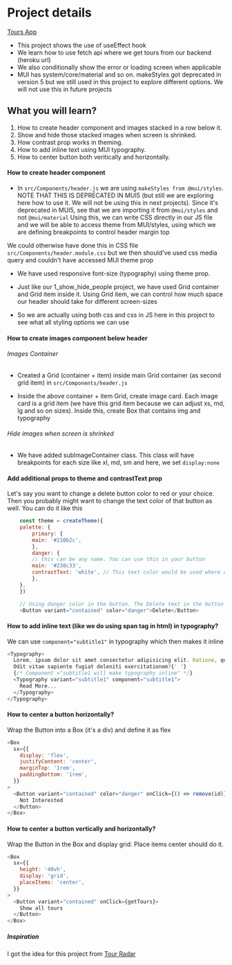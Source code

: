 # Project details

[Tours App](https://3-tours-app.netlify.app/)

- This project shows the use of useEffect hook
- We learn how to use fetch api where we get tours from our backend (heroku url)
- We also conditionally show the error or loading screen when applicable
- MUI has system/core/material and so on. makeStyles got deprecated in version 5 but we still used in this project to explore different options. We will not use this in future projects

## What you will learn?

1. How to create header component and images stacked in a row below it.
2. Show and hide those stacked images when screen is shrinked.
3. How contrast prop works in theming.
4. How to add inline text using MUI typography.
5. How to center button both veritically and horizontally.

#### How to create header component

- In `src/Components/header.js` we are using `makeStyles from @mui/styles`. NOTE THAT THIS IS DEPRECATED IN MUI5 (but still we are exploring here how to use it. We will not be using this in next projects). Since it's deprecated in MUI5, see that we are importing it from `@mui/styles` and not `@mui/material` Using this, we can write CSS directly in our JS file and we will be able to access theme from MUI/styles, using which we are defining breakpoints to control header margin top

We could otherwise have done this in CSS file `src/Components/header.module.css` but we then should've used css media query and couldn't have accessed MUI theme prop

- We have used responsive font-size (typography) using theme prop.

- Just like our 1_show_hide_people project, we have used Grid container and Grid item inside it. Using Grid item, we can control how much space our header should take for different screen-sizes

- So we are actually using both css and css in JS here in this project to see what all styling options we can use

#### How to create images component below header

###### Images Container

- Created a Grid (container + item) inside main Grid container (as second grid item) in `src/Components/header.js`

- Inside the above container + item Grid, create image card. Each image card is a grid item (we have this grid item because we can adjust xs, md, lg and so on sizes). Inside this, create Box that contains img and typography

###### Hide images when screen is shrinked

- We have added subImageContainer class. This class will have breakpoints for each size like xl, md, sm and here, we set `display:none`

#### Add additional props to theme and contrastText prop

Let's say you want to change a delete button color to red or your choice. Then you probably might want to change the text color of that button as well. You can do it like this

```js
    const theme = createTheme({
    palette: {
        primary: {
        main: '#210b2c',
        },
        danger: {
        // this can be any name. You can use this in your button
        main: '#230c33',
        contrastText: 'white', // This text color would be used where ever you use danger color
        },
    },
    })

    // Using danger color in the button. The Delete text in the button would be white (contrastText)
    <Button variant="contained" color="danger">Delete</Button>
```

#### How to add inline text (like we do using span tag in html) in typography?

We can use `component="subtitle1"` in typography which then makes it inline

```js
<Typography>
  Lorem, ipsum dolor sit amet consectetur adipisicing elit. Ratione, quo ipsam?
  Odit vitae sapiente fugiat deleniti exercitationem?{' '}
  {/* Component ="subtitle1 will make typography inline" */}
  <Typography variant="subtitle1" component="subtitle1">
    Read More...
  </Typography>
</Typography>
```

#### How to center a button horizontally?

Wrap the Button into a Box (it's a div) and define it as flex

```js
<Box
  sx={{
    display: 'flex',
    justifyContent: 'center',
    marginTop: '1rem',
    paddingBottom: '1rem',
  }}
>
  <Button variant="contained" color="danger" onClick={() => remove(id)}>
    Not Interested
  </Button>
</Box>
```

#### How to center a button vertically and horizontally?

Wrap the Button in the Box and display grid. Place items center should do it.

```js
<Box
  sx={{
    height: '40vh',
    display: 'grid',
    placeItems: 'center',
  }}
>
  <Button variant="contained" onClick={getTours}>
    Show all tours
  </Button>
</Box>
```

##### Inspiration

I got the idea for this project from [Tour Radar](https://www.tourradar.com/)
